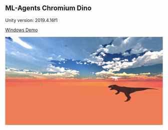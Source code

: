 ## ML-Agents Chromium Dino

Unity version: 2019.4.16f1

[Windows Demo](https://github.com/fazil47/ML-Agents-Chromium-Dino/releases/tag/0.2)

![](preview.gif)
